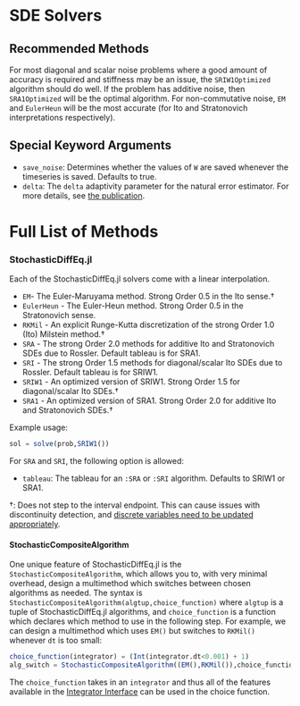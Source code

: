 # SDE Solvers

## Recommended Methods

For most diagonal and scalar noise problems where a good amount of accuracy is
required and stiffness may be an issue, the `SRIW1Optimized` algorithm should do
well. If the problem has additive noise, then `SRA1Optimized` will be the optimal
algorithm. For non-commutative noise, `EM` and `EulerHeun` will be the most accurate
(for Ito and Stratonovich interpretations respectively).

## Special Keyword Arguments

* `save_noise`: Determines whether the values of `W` are saved whenever the timeseries
  is saved. Defaults to true.
* `delta`: The `delta` adaptivity parameter for the natural error estimator. For
  more details, see [the publication](http://chrisrackauckas.com/assets/Papers/ChrisRackauckas-AdaptiveSRK.pdf).

# Full List of Methods

### StochasticDiffEq.jl

Each of the StochasticDiffEq.jl solvers come with a linear interpolation.

- `EM`- The Euler-Maruyama method. Strong Order 0.5 in the Ito sense.†
- `EulerHeun` - The Euler-Heun method. Strong Order 0.5 in the Stratonovich sense.
- `RKMil` - An explicit Runge-Kutta discretization of the strong Order 1.0 (Ito) Milstein method.†
- `SRA` - The strong Order 2.0 methods for additive Ito and Stratonovich SDEs due to Rossler.
  Default tableau is for SRA1.
- `SRI` - The strong Order 1.5 methods for diagonal/scalar Ito SDEs due to Rossler.
  Default tableau is for SRIW1.
- `SRIW1` - An optimized version of SRIW1. Strong Order 1.5 for diagonal/scalar Ito SDEs.†
- `SRA1` - An optimized version of SRA1. Strong Order 2.0 for additive Ito and Stratonovich SDEs.†

Example usage:

```julia
sol = solve(prob,SRIW1())
```

For `SRA` and `SRI`, the following option is allowed:

* `tableau`: The tableau for an `:SRA` or `:SRI` algorithm. Defaults to SRIW1 or SRA1.

†: Does not step to the interval endpoint. This can cause issues with discontinuity
detection, and [discrete variables need to be updated appropriately](../features/diffeq_arrays.html).

#### StochasticCompositeAlgorithm

One unique feature of StochasticDiffEq.jl is the `StochasticCompositeAlgorithm`, which allows
you to, with very minimal overhead, design a multimethod which switches between
chosen algorithms as needed. The syntax is `StochasticCompositeAlgorithm(algtup,choice_function)`
where `algtup` is a tuple of StochasticDiffEq.jl algorithms, and `choice_function`
is a function which declares which method to use in the following step. For example,
we can design a multimethod which uses `EM()` but switches to `RKMil()` whenever
`dt` is too small:

```julia
choice_function(integrator) = (Int(integrator.dt<0.001) + 1)
alg_switch = StochasticCompositeAlgorithm((EM(),RKMil()),choice_function)
```

The `choice_function` takes in an `integrator` and thus all of the features
available in the [Integrator Interface](@ref)
can be used in the choice function.
